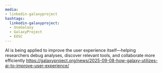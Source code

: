 ```yaml
---
media:
- linkedin-galaxyproject
hashtags:
  linkedin-galaxyproject:
  - UseGalaxy
  - GalaxyProject
  - EOSC
---
```

AI is being applied to improve the user experience itself—helping researchers debug analyses, discover relevant tools, and collaborate more efficiently
https://galaxyproject.org/news/2025-09-08-how-galaxy-utilizes-ai-to-improve-user-experience/